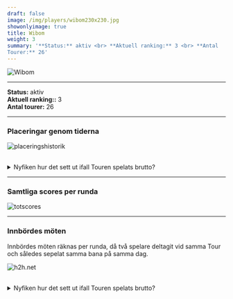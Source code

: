 ```yaml
---  
draft: false  
image: /img/players/wibom230x230.jpg  
showonlyimage: true  
title: Wibom  
weight: 3  
summary: '**Status:** aktiv <br> **Aktuell ranking:** 3 <br> **Antal
Tourer:** 26'  
---
```


![Wibom](/img/players/wibom230x230.jpg)

------------------------------------------------------------------------

**Status:** aktiv  
**Aktuell ranking::** 3  
**Antal tourer:** 26

------------------------------------------------------------------------

### Placeringar genom tiderna

![placeringshistorik](/playerstats/Wibom.placing.net.png) <br><br>
<details> <summary>Nyfiken hur det sett ut ifall Touren spelats
brutto?</summary> <p>

![placeringshistorik](/playerstats/Wibom.placing.gross.png) </p>
</details>

------------------------------------------------------------------------

### Samtliga scores per runda

![totscores](/playerstats/Wibom.totscores.png)

------------------------------------------------------------------------

### Innbördes möten

Innbördes möten räknas per runda, då två spelare deltagit vid samma Tour
och således sepelat samma bana på samma dag.

![h2h.net](/playerstats/Wibom.h2h.net.png) <br><br> <details>
<summary>Nyfiken hur det sett ut ifall Touren spelats brutto?</summary>
<p>

![h2h.gross](/playerstats/Wibom.h2h.gross.png) </p> </details>
